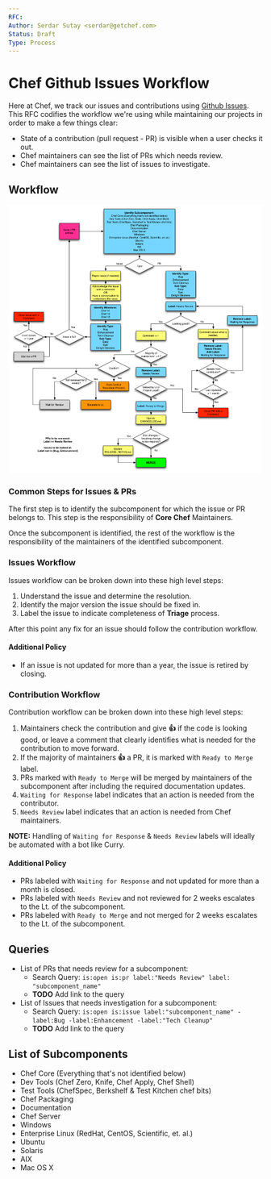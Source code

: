 ```yaml
---
RFC:
Author: Serdar Sutay <serdar@getchef.com>
Status: Draft
Type: Process
---
```


# Chef Github Issues Workflow

Here at Chef, we track our issues and contributions using [Github Issues](https://github.com/opscode/chef/issues). This RFC codifies the workflow we're using while maintaining our projects in order to make a few things clear:

* State of a contribution (pull request - PR) is visible when a user checks it out.
* Chef maintainers can see the list of PRs which needs review.
* Chef maintainers can see the list of issues to investigate.

## Workflow

![Chef Github Issues Workflow](./GithubIssuesWorkflow.png)


### Common Steps for Issues & PRs

The first step is to identify the subcomponent for which the issue or PR belongs to. This step is the responsibility of **Core Chef** Maintainers.

Once the subcomponent is identified, the rest of the workflow is the responsibility of the maintainers of the identified subcomponent.

### Issues Workflow

Issues workflow can be broken down into these high level steps:

1. Understand the issue and determine the resolution.
1. Identify the major version the issue should be fixed in.
1. Label the issue to indicate completeness of **Triage** process.

After this point any fix for an issue should follow the contribution workflow.

#### Additional Policy

* If an issue is not updated for more than a year, the issue is retired by closing.

### Contribution Workflow

Contribution workflow can be broken down into these high level steps:

1. Maintainers check the contribution and give **:+1:** if the code is looking good, or leave a comment that clearly identifies what is needed for the contribution to move forward.
1. If the majority of maintainers **:+1:** a PR, it is marked with `Ready to Merge` label.
1. PRs marked with `Ready to Merge` will be merged by maintainers of the subcomponent after including the required documentation updates.
1. `Waiting for Response` label indicates that an action is needed from the contributor.
1. `Needs Review` label indicates that an action is needed from Chef maintainers.

**NOTE:** Handling of `Waiting for Response` & `Needs Review` labels will ideally be automated with a bot like Curry.

#### Additional Policy

* PRs labeled with `Waiting for Response` and not updated for more than a month is closed.
* PRs labeled with `Needs Review` and not reviewed for 2 weeks escalates to the Lt. of the subcomponent.
* PRs labeled with `Ready to Merge` and not merged for 2 weeks escalates to the Lt. of the subcomponent.

## Queries

* List of PRs that needs review for a subcomponent:
  * Search Query: `is:open is:pr label:"Needs Review" label: "subcomponent_name"`
  * **TODO** Add link to the query
* List of Issues that needs investigation for a subcomponent:
  * Search Query: `is:open is:issue label:"subcomponent_name" -label:Bug -label:Enhancement -label:"Tech Cleanup"`
  * **TODO** Add link to the query

## List of Subcomponents

* Chef Core (Everything that's not identified below)
* Dev Tools (Chef Zero, Knife, Chef Apply, Chef Shell)
* Test Tools (ChefSpec, Berkshelf & Test Kitchen chef bits)
* Chef Packaging
* Documentation
* Chef Server
* Windows
* Enterprise Linux (RedHat, CentOS, Scientific, et. al.)
* Ubuntu
* Solaris
* AIX
* Mac OS X
